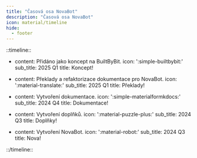 ```yaml
---
title: "Časová osa NovaBot"
description: "Časová osa NovaBot"
icon: material/timeline
hide:
  - footer
---
```


::timeline::
- content: Přidáno jako koncept na BuiltByBit.
  icon: ':simple-builtbybit:'
  sub_title: 2025 Q1
  title: Koncept!

- content: Překlady a refaktorizace dokumentace pro NovaBot.
  icon: ':material-translate:'
  sub_title: 2025 Q1
  title: Překlady!

- content: Vytvoření dokumentace.
  icon: ':simple-materialformkdocs:'
  sub_title: 2024 Q4
  title: Dokumentace!

- content: Vytvoření doplňků.
  icon: ':material-puzzle-plus:'
  sub_title: 2024 Q3
  title: Doplňky!

- content: Vytvoření NovaBot.
  icon: ':material-robot:'
  sub_title: 2024 Q3
  title: Nova!

::/timeline::